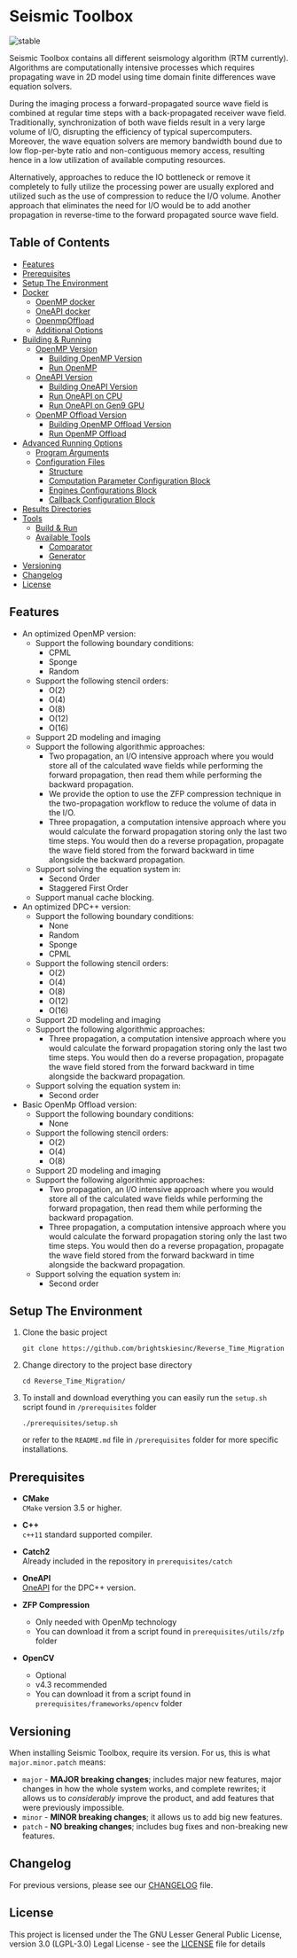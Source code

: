 # Seismic Toolbox

<p>
  <img src="https://img.shields.io/pypi/status/Django.svg" alt="stable"/>
</p>

<p>
Seismic Toolbox contains all different seismology algorithm (RTM currently). Algorithms are computationally intensive processes which requires propagating wave in 2D model using time domain finite differences wave equation solvers.
</p>

<p>
During the imaging process a forward-propagated source wave field is combined at regular time steps with a back-propagated receiver wave field. Traditionally, synchronization of both wave fields result in a very large volume of I/O, disrupting the efficiency of typical supercomputers. Moreover, the wave equation solvers are memory bandwidth bound due to low flop-per-byte ratio and non-contiguous memory access, resulting hence in a low utilization of available computing resources.
</p>

<p>
Alternatively, approaches to reduce the IO bottleneck or remove it completely to fully utilize the processing power are usually explored and utilized such as the use of compression to reduce the I/O volume. Another approach that eliminates the need for I/O would be to add another propagation in reverse-time to the forward propagated source wave field.
</p>

## Table of Contents

- [Features](#features)
- [Prerequisites](#prerequisites)
- [Setup The Environment](#setup-the-environment)
- [Docker](docs/manual/Docker.md#docker)
    - [OpenMP docker](docs/manual/Docker.md#OpenMP-Docker)
    - [OneAPI docker](docs/manual/Docker.md#OneAPI-Docker)
    - [OpenmpOffload](docs/manual/Docker.md#OneAPI-Docker)
    - [Additional Options](docs/manual/Docker.md#additional-options)
- [Building & Running](docs/manual/BuildingAndRunning.md#building-&-running)
    - [OpenMP Version](docs/manual/BuildingAndRunning.md#openmp-version)
        - [Building OpenMP Version](docs/manual/BuildingAndRunning.md#building-openmp-version)
        - [Run OpenMP](docs/manual/BuildingAndRunning.md#run-openmp)
    - [OneAPI Version](docs/manual/BuildingAndRunning.md#oneapi-version)
        - [Building OneAPI Version](docs/manual/BuildingAndRunning.md#building-oneapi-version)
        - [Run OneAPI on CPU](docs/manual/BuildingAndRunning.md#run-oneapi-on-cpu)
        - [Run OneAPI on Gen9 GPU](docs/manual/BuildingAndRunning.md#run-oneapi-on--gen9-gpu)
    - [OpenMP Offload Version](docs/manual/BuildingAndRunning.md#openmp-offload-version)
        - [Building OpenMP Offload Version](docs/manual/BuildingAndRunning.md#building-openmp-offload-version)
        - [Run OpenMP Offload](docs/manual/BuildingAndRunning.md#run-openmp-offload)
- [Advanced Running Options](docs/manual/AdvancedRunningOptions.md#advanced-running-options)
    - [Program Arguments](docs/manual/AdvancedRunningOptions.md#program-arguments)
    - [Configuration Files](docs/manual/AdvancedRunningOptions.md#configuration-files)
        - [Structure](docs/manual/AdvancedRunningOptions.md#structure)
        - [Computation Parameter Configuration Block](docs/manual/AdvancedRunningOptions.md#computation-parameter-configuration-block)
        - [Engines Configurations Block](docs/manual/AdvancedRunningOptions.md#engines-configurations-block)
        - [Callback Configuration Block](docs/manual/AdvancedRunningOptions.md#callback-configuration-block)
- [Results Directories](docs/manual/ResultsDirectories.md#Results-Directories)
- [Tools](docs/manual/Tools.md#Tools)
    - [Build & Run](docs/manual/Tools.md#build-&-run)
    - [Available Tools](docs/manual/Tools.md#available-tools)
        - [Comparator](docs/manual/Tools.md#comparator)
        - [Generator](docs/manual/Tools.md#generator)
- [Versioning](#versioning)
- [Changelog](#changelog)
- [License](#license)

## Features

* An optimized OpenMP version:
    * Support the following boundary conditions:
        * CPML
        * Sponge
        * Random
    * Support the following stencil orders:
        * O(2)
        * O(4)
        * O(8)
        * O(12)
        * O(16)
    * Support 2D modeling and imaging
    * Support the following algorithmic approaches:
        * Two propagation, an I/O intensive approach where you would store all of the calculated wave fields while
          performing the forward propagation, then read them while performing the backward propagation.
        * We provide the option to use the ZFP compression technique in the two-propagation workflow to reduce the
          volume of data in the I/O.
        * Three propagation, a computation intensive approach where you would calculate the forward propagation storing
          only the last two time steps. You would then do a reverse propagation, propagate the wave field stored from
          the forward backward in time alongside the backward propagation.
    * Support solving the equation system in:
        * Second Order
        * Staggered First Order
    * Support manual cache blocking.
* An optimized DPC++ version:
    * Support the following boundary conditions:
        * None
        * Random
        * Sponge
        * CPML
    * Support the following stencil orders:
        * O(2)
        * O(4)
        * O(8)
        * O(12)
        * O(16)
    * Support 2D modeling and imaging
    * Support the following algorithmic approaches:
        * Three propagation, a computation intensive approach where you would calculate the forward propagation storing
          only the last two time steps. You would then do a reverse propagation, propagate the wave field stored from
          the forward backward in time alongside the backward propagation.
    * Support solving the equation system in:
        * Second order
* Basic OpenMp Offload version:
    * Support the following boundary conditions:
        * None
    * Support the following stencil orders:
        * O(2)
        * O(4)
        * O(8)
    * Support 2D modeling and imaging
    * Support the following algorithmic approaches:
        * Two propagation, an I/O intensive approach where you would store all of the calculated wave fields while
          performing the forward propagation, then read them while performing the backward propagation.
        * Three propagation, a computation intensive approach where you would calculate the forward propagation storing
          only the last two time steps. You would then do a reverse propagation, propagate the wave field stored from
          the forward backward in time alongside the backward propagation.
    * Support solving the equation system in:
        * Second order

## Setup The Environment

1. Clone the basic project
    ```shell script
    git clone https://github.com/brightskiesinc/Reverse_Time_Migration
    ```

2. Change directory to the project base directory
    ```shell script
    cd Reverse_Time_Migration/
    ```
3. To install and download everything you can easily run the ```setup.sh``` script found in ```/prerequisites``` folder
    ```shell script
    ./prerequisites/setup.sh
    ```
   or refer to the ```README.md``` file in ```/prerequisites``` folder for more specific installations.

## Prerequisites

* **CMake**\
  ```CMake``` version 3.5 or higher.

* **C++**\
  ```c++11``` standard supported compiler.

* **Catch2**\
  Already included in the repository in ```prerequisites/catch```

* **OneAPI**\
  [OneAPI](https://software.intel.com/content/www/us/en/develop/tools/oneapi.html) for the DPC++ version.

* **ZFP Compression**
    * Only needed with OpenMp technology
    * You can download it from a script found in ```prerequisites/utils/zfp``` folder

* **OpenCV**
    * Optional
    * v4.3 recommended
    * You can download it from a script found in ```prerequisites/frameworks/opencv``` folder

## Versioning

When installing Seismic Toolbox, require its version. For us, this is what ```major.minor.patch``` means:

- ```major``` - **MAJOR breaking changes**; includes major new features, major changes in how the whole system works,
  and complete rewrites; it allows us to _considerably_ improve the product, and add features that were previously
  impossible.
- ```minor``` - **MINOR breaking changes**; it allows us to add big new features.
- ```patch``` - **NO breaking changes**; includes bug fixes and non-breaking new features.

## Changelog

For previous versions, please see our [CHANGELOG](CHANGELOG.rst) file.

## License

This project is licensed under the The GNU Lesser General Public License, version 3.0 (LGPL-3.0) Legal License - see
the [LICENSE](LICENSE.txt) file for details

